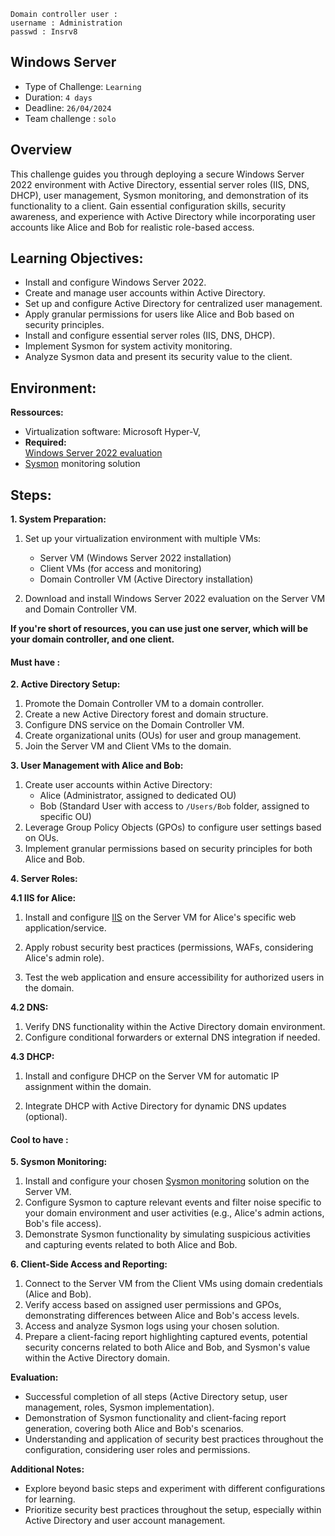 	Domain controller user :
	username : Administration
	passwd : Insrv8

## Windows Server 

- Type of Challenge: `Learning`
- Duration: `4 days`
- Deadline: `26/04/2024`
- Team challenge : `solo`

## Overview

This challenge guides you through deploying a secure Windows Server 2022 environment with Active Directory, essential server roles (IIS, DNS, DHCP), user management, Sysmon monitoring, and demonstration of its functionality to a client. Gain essential configuration skills, security awareness, and experience with Active Directory while incorporating user accounts like Alice and Bob for realistic role-based access.

## Learning Objectives:

- Install and configure Windows Server 2022.
- Create and manage user accounts within Active Directory.
- Set up and configure Active Directory for centralized user management.
- Apply granular permissions for users like Alice and Bob based on security principles.
- Install and configure essential server roles (IIS, DNS, DHCP).
- Implement Sysmon for system activity monitoring.
- Analyze Sysmon data and present its security value to the client.
## Environment:

**Ressources:**

- Virtualization software: Microsoft Hyper-V, 
- **Required:**  
    [Windows Server 2022 evaluation](https://www.microsoft.com/evalcenter/evaluate-windows-server-2022)
- [Sysmon](https://learn.microsoft.com/en-us/sysinternals/downloads/sysmon) monitoring solution

## Steps:

**1. System Preparation:**

1. Set up your virtualization environment with multiple VMs:
    
    - Server VM (Windows Server 2022 installation)
    - Client VMs (for access and monitoring)
    - Domain Controller VM (Active Directory installation)

1. Download and install Windows Server 2022 evaluation on the Server VM and Domain Controller VM.

**If you're short of resources, you can use just one server, which will be your domain controller, and one client.**

#### **Must have** :
**2. Active Directory Setup:**

1. Promote the Domain Controller VM to a domain controller.
2. Create a new Active Directory forest and domain structure.
3. Configure DNS service on the Domain Controller VM.
4. Create organizational units (OUs) for user and group management.
5. Join the Server VM and Client VMs to the domain.

**3. User Management with Alice and Bob:**

1. Create user accounts within Active Directory:
    - Alice (Administrator, assigned to dedicated OU)
    - Bob (Standard User with access to `/Users/Bob` folder, assigned to specific OU)
2. Leverage Group Policy Objects (GPOs) to configure user settings based on OUs.
3. Implement granular permissions based on security principles for both Alice and Bob.

**4. Server Roles:**

**4.1 IIS for Alice:**

1. Install and configure [IIS](https://www.iis.net/overview) on the Server VM for Alice's specific web application/service.
    
2. Apply robust security best practices (permissions, WAFs, considering Alice's admin role).
    
3. Test the web application and ensure accessibility for authorized users in the domain.
    

**4.2 DNS:**

1. Verify DNS functionality within the Active Directory domain environment.
2. Configure conditional forwarders or external DNS integration if needed.

**4.3 DHCP:**

1. Install and configure DHCP on the Server VM for automatic IP assignment within the domain.
    
2. Integrate DHCP with Active Directory for dynamic DNS updates (optional).
    

#### **Cool to have** :

**5. Sysmon Monitoring:**

1. Install and configure your chosen [Sysmon monitoring](https://syedhasan010.medium.com/sysmon-how-to-setup-configure-and-analyze-the-system-monitors-events-930e9add78d) solution on the Server VM.
2. Configure Sysmon to capture relevant events and filter noise specific to your domain environment and user activities (e.g., Alice's admin actions, Bob's file access).
3. Demonstrate Sysmon functionality by simulating suspicious activities and capturing events related to both Alice and Bob.

**6. Client-Side Access and Reporting:**

1. Connect to the Server VM from the Client VMs using domain credentials (Alice and Bob).
2. Verify access based on assigned user permissions and GPOs, demonstrating differences between Alice and Bob's access levels.
3. Access and analyze Sysmon logs using your chosen solution.
4. Prepare a client-facing report highlighting captured events, potential security concerns related to both Alice and Bob, and Sysmon's value within the Active Directory domain.

**Evaluation:**

- Successful completion of all steps (Active Directory setup, user management, roles, Sysmon implementation).
- Demonstration of Sysmon functionality and client-facing report generation, covering both Alice and Bob's scenarios.
- Understanding and application of security best practices throughout the configuration, considering user roles and permissions.

**Additional Notes:**

- Explore beyond basic steps and experiment with different configurations for learning.
- Prioritize security best practices throughout the setup, especially within Active Directory and user account management.